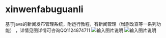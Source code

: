 # xinwenfabuguanli
基于java的新闻发布管理系统，附运行教程，有新闻管理（增删改查等一系列功能） ，详情见图详情可咨询QQ1124874711
![输入图片说明](https://images.gitee.com/uploads/images/2020/0504/113237_1d292675_5375897.png "屏幕截图.png")
![输入图片说明](https://images.gitee.com/uploads/images/2020/0504/113254_d977af31_5375897.png "屏幕截图.png")
